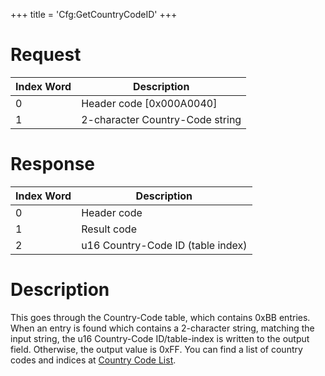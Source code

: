 +++
title = 'Cfg:GetCountryCodeID'
+++

# Request

| Index Word | Description                     |
|------------|---------------------------------|
| 0          | Header code \[0x000A0040\]      |
| 1          | 2-character Country-Code string |

# Response

| Index Word | Description                       |
|------------|-----------------------------------|
| 0          | Header code                       |
| 1          | Result code                       |
| 2          | u16 Country-Code ID (table index) |

# Description

This goes through the Country-Code table, which contains 0xBB entries.
When an entry is found which contains a 2-character string, matching the
input string, the u16 Country-Code ID/table-index is written to the
output field. Otherwise, the output value is 0xFF. You can find a list
of country codes and indices at [Country Code
List](Country_Code_List "wikilink").